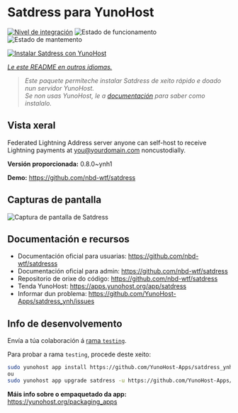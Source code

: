 <!--
NOTA: Este README foi creado automáticamente por <https://github.com/YunoHost/apps/tree/master/tools/readme_generator>
NON debe editarse manualmente.
-->

# Satdress para YunoHost

[![Nivel de integración](https://dash.yunohost.org/integration/satdress.svg)](https://dash.yunohost.org/appci/app/satdress) ![Estado de funcionamento](https://ci-apps.yunohost.org/ci/badges/satdress.status.svg) ![Estado de mantemento](https://ci-apps.yunohost.org/ci/badges/satdress.maintain.svg)

[![Instalar Satdress con YunoHost](https://install-app.yunohost.org/install-with-yunohost.svg)](https://install-app.yunohost.org/?app=satdress)

*[Le este README en outros idiomas.](./ALL_README.md)*

> *Este paquete permíteche instalar Satdress de xeito rápido e doado nun servidor YunoHost.*  
> *Se non usas YunoHost, le a [documentación](https://yunohost.org/install) para saber como instalalo.*

## Vista xeral

Federated Lightning Address server anyone can self-host to receive Lightning payments at you@yourdomain.com noncustodially.


**Versión proporcionada:** 0.8.0~ynh1

**Demo:** <https://github.com/nbd-wtf/satdress>

## Capturas de pantalla

![Captura de pantalla de Satdress](./doc/screenshots/example.jpg)

## Documentación e recursos

- Documentación oficial para usuarias: <https://github.com/nbd-wtf/satdresss>
- Documentación oficial para admin: <https://github.com/nbd-wtf/satdress>
- Repositorio de orixe do código: <https://github.com/nbd-wtf/satdress>
- Tenda YunoHost: <https://apps.yunohost.org/app/satdress>
- Informar dun problema: <https://github.com/YunoHost-Apps/satdress_ynh/issues>

## Info de desenvolvemento

Envía a túa colaboración á [rama `testing`](https://github.com/YunoHost-Apps/satdress_ynh/tree/testing).

Para probar a rama `testing`, procede deste xeito:

```bash
sudo yunohost app install https://github.com/YunoHost-Apps/satdress_ynh/tree/testing --debug
ou
sudo yunohost app upgrade satdress -u https://github.com/YunoHost-Apps/satdress_ynh/tree/testing --debug
```

**Máis info sobre o empaquetado da app:** <https://yunohost.org/packaging_apps>
